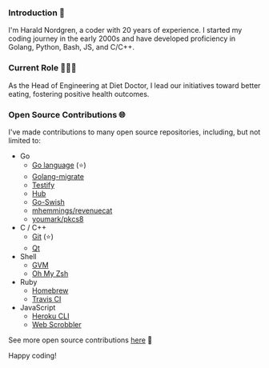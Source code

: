 ### Introduction 👋

I'm Harald Nordgren, a coder with 20 years of experience. I started my coding journey in the early 2000s and have developed proficiency in Golang, Python, Bash, JS, and C/C++.

### Current Role 👨🏼‍💻

As the Head of Engineering at Diet Doctor, I lead our initiatives toward better eating, fostering positive health outcomes.

### Open Source Contributions 🌐

I've made contributions to many open source repositories, including, but not limited to:

- Go
  - [Go language](https://github.com/golang/go/commits/master?author=HaraldNordgren) (⭐️)
  - [Golang-migrate](https://github.com/golang-migrate/migrate/commits/master?author=HaraldNordgren)
  - [Testify](https://github.com/stretchr/testify/commits/master?author=HaraldNordgren)
  - [Hub](https://github.com/github/hub/commits/master?author=HaraldNordgren)
  - [Go-Swish](https://github.com/frozzare/go-swish/commits/master?author=HaraldNordgren)
  - [mhemmings/revenuecat](https://github.com/mhemmings/revenuecat/commits/master?author=HaraldNordgren)
  - [youmark/pkcs8](https://github.com/youmark/pkcs8/commits/master?author=HaraldNordgren)
- C / C++
  - [Git](https://github.com/git/git/commits/master?author=HaraldNordgren) (⭐️)
  - [Qt](https://github.com/qt/qtbase/commits/dev?author=HaraldNordgren)
- Shell
  - [GVM](https://github.com/moovweb/gvm/commits/master?author=HaraldNordgren)
  - [Oh My Zsh](https://github.com/ohmyzsh/ohmyzsh/commits/master?author=HaraldNordgren)
- Ruby
  - [Homebrew](https://github.com/Homebrew/brew/commits/master?author=HaraldNordgren)
  - [Travis CI](https://github.com/travis-ci/travis.rb/commits/master?author=HaraldNordgren)
- JavaScript
  - [Heroku CLI](https://github.com/heroku/heroku-apps/commits/master?author=HaraldNordgren)
  - [Web Scrobbler](https://github.com/web-scrobbler/web-scrobbler/commits/master?author=HaraldNordgren)

See more open source contributions [here](https://github.com/pulls?q=author%3AHaraldNordgren+sort%3Acreated-asc+is%3Apublic+is%3Apr+is%3Amerged+-user%3Adatateknik-lth+-user%3AHaraldNordgren+NOT+%22Bump+Go+versions%22+NOT+%22Bump+Travis+versions%22+) 🚀

Happy coding!
